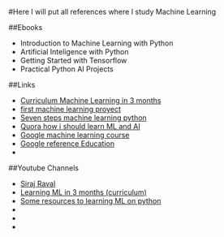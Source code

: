 #Here I will put all references where I study Machine Learning


##Ebooks
- Introduction to Machine Learning with Python
- Artificial Inteligence with Python
- Getting Started with Tensorflow
- Practical Python AI Projects


##Links
- [Curriculum Machine Learning in 3 months](https://github.com/llSourcell/Learn_Machine_Learning_in_3_Months)
- [first machine learning proyect](https://machinelearningmastery.com/machine-learning-in-python-step-by-step/)
- [Seven steps machine learning python](https://www.kdnuggets.com/2015/11/seven-steps-machine-learning-python.html)
- [Quora how i should learn ML and AI](https://www.quora.com/How-should-I-learn-Python-for-machine-learning-and-artificial-intelligence)
- [Google machine learning course](https://developers.google.com/machine-learning/crash-course/ml-intro)
- [Google reference Education](https://ai.google/education/)
- []()

##Youtube Channels
- [Siraj Raval](https://www.youtube.com/channel/UCWN3xxRkmTPmbKwht9FuE5A)
- [Learning ML in 3 months (curriculum)](https://www.youtube.com/watch?v=Cr6VqTRO1v0)
- [Some resources to learning ML on python](https://www.youtube.com/watch?v=itzmu0l93wM)
- []()
- []()
- []()

